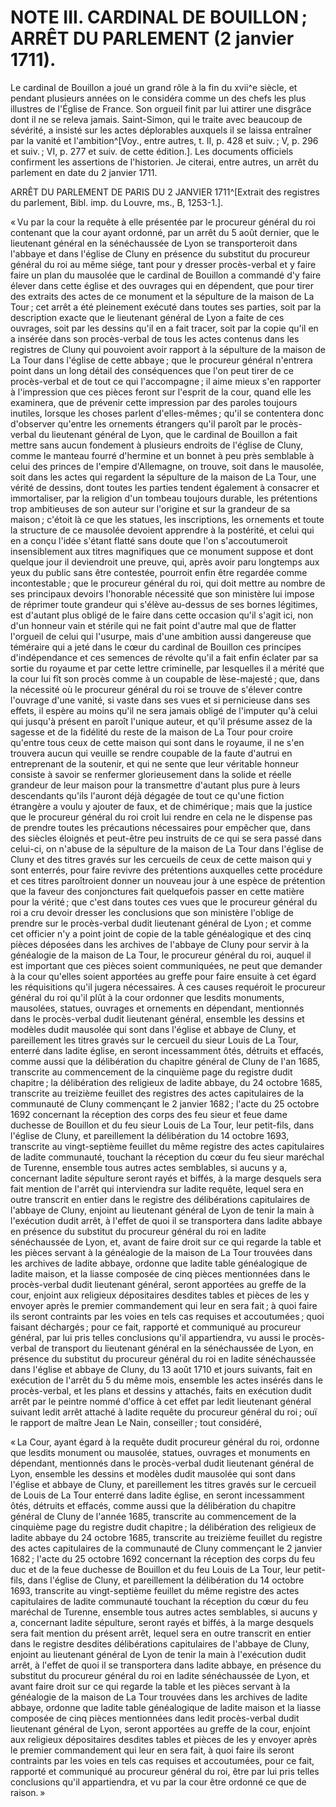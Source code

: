 # NOTE III. CARDINAL DE BOUILLON ; ARRÊT DU PARLEMENT (2 janvier 1711).

Le cardinal de Bouillon a joué un grand rôle à la fin du xvii^e siècle, et
pendant plusieurs années on le considéra comme un des chefs les plus illustres
de l'Église de France. Son orgueil finit par lui attirer une disgrâce dont il
ne se releva jamais. Saint-Simon, qui le traite avec beaucoup de sévérité, a
insisté sur les actes déplorables auxquels il se laissa entraîner par la
vanité et l'ambition^[Voy., entre autres, t. II, p. 428 et suiv. ; V, p. 296 et
suiv. ; VI, p. 277 et suiv. de cette édition.]. Les documents officiels
confirment les assertions de l'historien. Je citerai, entre autres, un arrêt
du parlement en date du 2 janvier 1711.

ARRÊT DU PARLEMENT DE PARIS DU 2 JANVIER 1711^[Extrait des registres du
parlement, Bibl. imp. du Louvre, ms., B, 1253-1.].

« Vu par la cour la requête à elle présentée par le procureur général du roi
contenant que la cour ayant ordonné, par un arrêt du 5 août dernier, que le
lieutenant général en la sénéchaussée de Lyon se transporteroit dans l'abbaye
et dans l'église de Cluny en présence du substitut du procureur général du roi
au même siége, tant pour y dresser procès-verbal et y faire faire un plan du
mausolée que le cardinal de Bouillon a commandé d'y faire élever dans cette
église et des ouvrages qui en dépendent, que pour tirer des extraits des actes
de ce monument et la sépulture de la maison de La Tour ; cet arrêt a été
pleinement exécuté dans toutes ses parties, soit par la description exacte que
le lieutenant général de Lyon a faite de ces ouvrages, soit par les dessins
qu'il en a fait tracer, soit par la copie qu'il en a insérée dans son
procès-verbal de tous les actes contenus dans les registres de Cluny qui
pouvoient avoir rapport à la sépulture de la maison de La Tour dans l'église
de cette abbaye ; que le procureur général n'entrera point dans un long détail
des conséquences que l'on peut tirer de ce procès-verbal et de tout ce qui
l'accompagne ; il aime mieux s'en rapporter à l'impression que ces pièces
feront sur l'esprit de la cour, quand elle les examinera, que de prévenir
cette impression par des paroles toujours inutiles, lorsque les choses parlent
d'elles-mêmes ; qu'il se contentera donc d'observer qu'entre les ornements
étrangers qu'il paroît par le procès-verbal du lieutenant général de Lyon, que
le cardinal de Bouillon a fait mettre sans aucun fondement à plusieurs
endroits de l'église de Cluny, comme le manteau fourré d'hermine et un bonnet
à peu près semblable à celui des princes de l'empire d'Allemagne, on trouve,
soit dans le mausolée, soit dans les actes qui regardent la sépulture de la
maison de La Tour, une vérité de dessins, dont toutes les parties tendent
également à consacrer et immortaliser, par la religion d'un tombeau toujours
durable, les prétentions trop ambitieuses de son auteur sur l'origine et sur
la grandeur de sa maison ; c'étoit là ce que les statues, les inscriptions, les
ornements et toute la structure de ce mausolée devoient apprendre à la
postérité, et celui qui en a conçu l'idée s'étant flatté sans doute que l'on
s'accoutumeroit insensiblement aux titres magnifiques que ce monument suppose
et dont quelque jour il deviendroit une preuve, qui, après avoir paru
longtemps aux yeux du public sans être contestée, pourroit enfin être regardée
comme incontestable ; que le procureur général du roi, qui doit mettre au
nombre de ses principaux devoirs l'honorable nécessité que son ministère lui
impose de réprimer toute grandeur qui s'élève au-dessus de ses bornes
légitimes, est d'autant plus obligé de le faire dans cette occasion qu'il
s'agit ici, non d'un honneur vain et stérile qui ne fait point d'autre mal que
de flatter l'orgueil de celui qui l'usurpe, mais d'une ambition aussi
dangereuse que téméraire qui a jeté dans le cœur du cardinal de Bouillon ces
principes d'indépendance et ces semences de révolte qu'il a fait enfin éclater
par sa sortie du royaume et par cette lettre criminelle, par lesquelles il a
mérité que la cour lui fît son procès comme à un coupable de lèse-majesté ;
que, dans la nécessité où le procureur général du roi se trouve de s'élever
contre l'ouvrage d'une vanité, si vaste dans ses vues et si pernicieuse dans
ses effets, il espère au moins qu'il ne sera jamais obligé de l'imputer qu'à
celui qui jusqu'à présent en paroît l'unique auteur, et qu'il présume assez de
la sagesse et de la fidélité du reste de la maison de La Tour pour croire
qu'entre tous ceux de cette maison qui sont dans le royaume, il ne s'en
trouvera aucun qui veuille se rendre coupable de la faute d'autrui en
entreprenant de la soutenir, et qui ne sente que leur véritable honneur
consiste à savoir se renfermer glorieusement dans la solide et réelle grandeur
de leur maison pour la transmettre d'autant plus pure à leurs descendants
qu'ils l'auront déjà dégagée de tout ce qu'une fiction étrangère a voulu y
ajouter de faux, et de chimérique ; mais que la justice que le procureur
général du roi croit lui rendre en cela ne le dispense pas de prendre toutes
les précautions nécessaires pour empêcher que, dans des siècles éloignés et
peut-être peu instruits de ce qui se sera passé dans celui-ci, on n'abuse de
la sépulture de la maison de La Tour dans l'église de Cluny et des titres
gravés sur les cercueils de ceux de cette maison qui y sont enterrés, pour
faire revivre des prétentions auxquelles cette procédure et ces titres
paroîtroient donner un nouveau jour à une espèce de prétention que la faveur
des conjonctures fait quelquefois passer en cette matière pour la vérité ; que
c'est dans toutes ces vues que le procureur général du roi a cru devoir
dresser les conclusions que son ministère l'oblige de prendre sur le
procès-verbal dudit lieutenant général de Lyon ; et comme cet officier n'y a
point joint de copie de la table généalogique et des cinq pièces déposées dans
les archives de l'abbaye de Cluny pour servir à la généalogie de la maison de
La Tour, le procureur général du roi, auquel il est important que ces pièces
soient communiquées, ne peut que demander à la cour qu'elles soient apportées
au greffe pour faire ensuite à cet égard les réquisitions qu'il jugera
nécessaires. À ces causes requéroit le procureur général du roi qu'il plût à
la cour ordonner que lesdits monuments, mausolées, statues, ouvrages et
ornements en dépendant, mentionnés dans le procès-verbal dudit lieutenant
général, ensemble les dessins et modèles dudit mausolée qui sont dans l'église
et abbaye de Cluny, et pareillement les titres gravés sur le cercueil du sieur
Louis de La Tour, enterré dans ladite église, en seront incessamment ôtés,
détruits et effacés, comme aussi que la délibération du chapitre général de
Cluny de l'an 1685, transcrite au commencement de la cinquième page du
registre dudit chapitre ; la délibération des religieux de ladite abbaye, du 24
octobre 1685, transcrite au treizième feuillet des registres des actes
capitulaires de la communauté de Cluny commençant le 2 janvier 1682 ; l'acte du
25 octobre 1692 concernant la réception des corps des feu sieur et feue dame
duchesse de Bouillon et du feu sieur Louis de La Tour, leur petit-fils, dans
l'église de Cluny, et pareillement la délibération du 14 octobre 1693,
transcrite au vingt-septième feuillet du même registre des actes capitulaires
de ladite communauté, touchant la réception du cœur du feu sieur maréchal de
Turenne, ensemble tous autres actes semblables, si aucuns y a, concernant
ladite sépulture seront rayés et biffés, à la marge desquels sera fait mention
de l'arrêt qui interviendra sur ladite requête, lequel sera en outre transcrit
en entier dans le registre des délibérations capitulaires de l'abbaye de
Cluny, enjoint au lieutenant général de Lyon de tenir la main à l'exécution
dudit arrêt, à l'effet de quoi il se transportera dans ladite abbaye en
présence du substitut du procureur général du roi en ladite sénéchaussée de
Lyon, et, avant de faire droit sur ce qui regarde la table et les pièces
servant à la généalogie de la maison de La Tour trouvées dans les archives de
ladite abbaye, ordonne que ladite table généalogique de ladite maison, et la
liasse composée de cinq pièces mentionnées dans le procès-verbal dudit
lieutenant général, seront apportées au greffe de la cour, enjoint aux
religieux dépositaires desdites tables et pièces de les y envoyer après le
premier commandement qui leur en sera fait ; à quoi faire ils seront contraints
par les voies en tels cas requises et accoutumées ; quoi faisant déchargés ;
pour ce fait, rapporté et communiqué au procureur général, par lui pris telles
conclusions qu'il appartiendra, vu aussi le procès-verbal de transport du
lieutenant général en la sénéchaussée de Lyon, en présence du substitut du
procureur général du roi en ladite sénéchaussée dans l'église et abbaye de
Cluny, du 13 août 1710 et jours suivants, fait en exécution de l'arrêt du 5 du
même mois, ensemble les actes insérés dans le procès-verbal, et les plans et
dessins y attachés, faits en exécution dudit arrêt par le peintre nommé
d'office à cet effet par ledit lieutenant général suivant ledit arrêt attaché
à ladite requête du procureur général du roi ; ouï le rapport de maître Jean Le
Nain, conseiller ; tout considéré,

« La Cour, ayant égard à la requête dudit procureur général du roi, ordonne
que lesdits monument ou mausolée, statues, ouvrages et monuments en dépendant,
mentionnés dans le procès-verbal dudit lieutenant général de Lyon, ensemble
les dessins et modèles dudit mausolée qui sont dans l'église et abbaye de
Cluny, et pareillement les titres gravés sur le cercueil de Louis de La Tour
enterré dans ladite église, en seront incessamment ôtés, détruits et effacés,
comme aussi que la délibération du chapitre général de Cluny de l'année 1685,
transcrite au commencement de la cinquième page du registre dudit chapitre ; la
délibération des religieux de ladite abbaye du 24 octobre 1685, transcrite au
treizième feuillet du registre des actes capitulaires de la communauté de
Cluny commençant le 2 janvier 1682 ; l'acte du 25 octobre 1692 concernant la
réception des corps du feu duc et de la feue duchesse de Bouillon et du feu
Louis de La Tour, leur petit-fils, dans l'église de Cluny, et pareillement la
délibération du 14 octobre 1693, transcrite au vingt-septième feuillet du même
registre des actes capitulaires de ladite communauté touchant la réception du
cœur du feu maréchal de Turenne, ensemble tous autres actes semblables, si
aucuns y a, concernant ladite sépulture, seront rayés et biffés, à la marge
desquels sera fait mention du présent arrêt, lequel sera en outre transcrit en
entier dans le registre desdites délibérations capitulaires de l'abbaye de
Cluny, enjoint au lieutenant général de Lyon de tenir la main à l'exécution
dudit arrêt, à l'effet de quoi il se transportera dans ladite abbaye, en
présence du substitut du procureur général du roi en ladite sénéchaussée de
Lyon, et avant faire droit sur ce qui regarde la table et les pièces servant à
la généalogie de la maison de La Tour trouvées dans les archives de ladite
abbaye, ordonne que ladite table généalogique de ladite maison et la liasse
composée de cinq pièces mentionnées dans ledit procès-verbal dudit lieutenant
général de Lyon, seront apportées au greffe de la cour, enjoint aux religieux
dépositaires desdites tables et pièces de les y envoyer après le premier
commandement qui leur en sera fait, à quoi faire ils seront contraints par les
voies en tels cas requises et accoutumées, pour ce fait, rapporté et
communiqué au procureur général du roi, être par lui pris telles conclusions
qu'il appartiendra, et vu par la cour être ordonné ce que de raison. »
